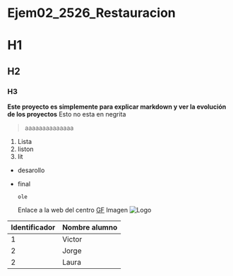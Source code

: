 # Ejem02_2526_Restauracion
# H1
## H2
### H3
**Este proyecto es simplemente para explicar markdown y ver la evolución de los proyectos** Esto no esta en negrita
> aaaaaaaaaaaaaa
1. Lista
2. liston
3. lit


- desarollo
- final

   `ole`

  Enlace a la web del centro [GF](https://www.gregoriofer.com)
  Imagen ![Logo](https://gregoriofer.com/logo.jpg)

| Identificador | Nombre alumno |
| ------------- | ------------- |
| 1 | Victor |
| 2 | Jorge |
| 2 | Laura |
